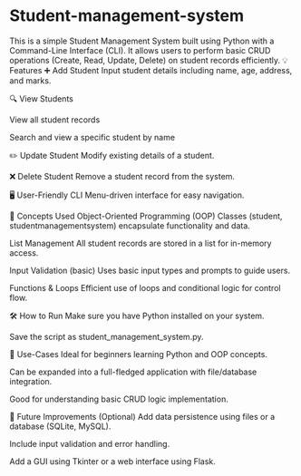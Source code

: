 # Student-management-system
This is a simple Student Management System built using Python with a Command-Line Interface (CLI). It allows users to perform basic CRUD operations (Create, Read, Update, Delete) on student records efficiently.
💡 Features
➕ Add Student
Input student details including name, age, address, and marks.

🔍 View Students

View all student records

Search and view a specific student by name

✏️ Update Student
Modify existing details of a student.

❌ Delete Student
Remove a student record from the system.

🖥️ User-Friendly CLI
Menu-driven interface for easy navigation.

🧠 Concepts Used
Object-Oriented Programming (OOP)
Classes (student, studentmanagementsystem) encapsulate functionality and data.

List Management
All student records are stored in a list for in-memory access.

Input Validation (basic)
Uses basic input types and prompts to guide users.

Functions & Loops
Efficient use of loops and conditional logic for control flow.

🛠 How to Run
Make sure you have Python installed on your system.

Save the script as student_management_system.py.

📌 Use-Cases
Ideal for beginners learning Python and OOP concepts.

Can be expanded into a full-fledged application with file/database integration.

Good for understanding basic CRUD logic implementation.

🚀 Future Improvements (Optional)
Add data persistence using files or a database (SQLite, MySQL).

Include input validation and error handling.

Add a GUI using Tkinter or a web interface using Flask.
